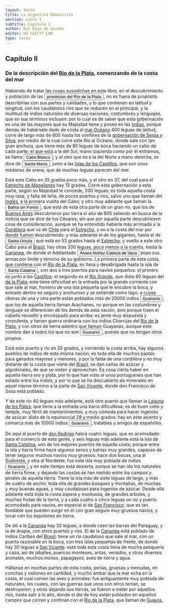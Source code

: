 ```yaml
---
layout: texto
title: La Argentina Manuscrita
section: Libro I
subtitle: Capítulo 2
author: Rui Díaz de Guzmán
editor: HD CAICYT LAB
type: texto
---
```


## Capítulo II

### De la descripción del <a href="https://recogito.pelagios.org/document/wzqxhk0h3vpikm/part/1/edit#7be163c3-bf83-4692-84ec-97a94d3b527b" target="_blank">Río de la Plata</a>, comenzando de la costa del mar

Habiendo de tratar las cosas susodichas en este libro, en el descubrimiento y población de las <a href="https://recogito.pelagios.org/document/wzqxhk0h3vpikm/part/1/edit#recogito-7bf631e9-d5e6-478c-b6a3-b03818b7928e" target="_blank"><button class="balloon" data-balloon-pos="up" data-balloon-length="large" data-balloon="virreyalty,spanish colony">provincias del Río de la Plata</button></a>, no es fuera de propósito describirlas con sus partes y calidades, y lo que contienen en latitud y longitud, con los caudalosos ríos que se reducen en el principal, y la multitud de indios naturales de diversas naciones, costumbres y lenguajes, que en sus términos incluyen: por lo cual es de saber que esta gobernación es una de las mayores que su Majestad tiene y posee en las <a href="https://recogito.pelagios.org/document/wzqxhk0h3vpikm/part/1/edit#644dc029-1624-42a6-a68a-a585880de247" target="_blank">Indias</a>, porque demás de habérsele dado de costa al <a href="https://recogito.pelagios.org/document/wzqxhk0h3vpikm/part/1/edit#bb94b632-a38b-4cfa-9d51-d1bf36ad09b8" target="_blank">mar Océano</a> 400 leguas de latitud, corre de largo más de 800 hasta los confines de la <a href="https://recogito.pelagios.org/document/wzqxhk0h3vpikm/part/1/edit#48b8097a-a4fd-488a-933d-3aa04ff85482" target="_blank">gobernación de Serpa y Silva</a>; por medio de la cual corre este Río al Océano, donde sale con tan gran anchura, que tiene más de 85 leguas de boca haciendo un cabo de cada parte: el que está a la del Sur, mano izquierda como por él entramos, se llama <a href="https://recogito.pelagios.org/document/wzqxhk0h3vpikm/part/1/edit#recogito-42782211-e0de-4f28-b74f-17f709889fcd" target="_blank"><button class="balloon" data-balloon-pos="up" data-balloon-length="large" data-balloon="Cape">Cabo Blanco</button></a>; y el otro que es a la del Norte a mano derecha, se dice de <a href="https://recogito.pelagios.org/document/wzqxhk0h3vpikm/part/1/edit#recogito-75b2831f-1047-4a01-bbe5-0291a7ed0fca" target="_blank"><button class="balloon" data-balloon-pos="up" data-balloon-length="large" data-balloon="Point">Santa María</button></a>, junto a las <a href="https://recogito.pelagios.org/document/wzqxhk0h3vpikm/part/1/edit#e9b7654d-2980-4ecd-a533-0186f1f4d69a" target="_blank">Islas de los Castillos</a>, que son unos médanos de arena, que de muchas leguas parecen del mar. 

Está este Cabo en 35 grados poco más, y el otro en 37, del cual para el <a href="https://recogito.pelagios.org/document/wzqxhk0h3vpikm/part/1/edit#24efc0f6-b398-4664-b00e-b6669839a039" target="_blank">Estrecho de Magallanes</a> hay 13 grados. Corre esta gobernación a esta parte, según su Majestad le concede, 200 leguas; es toda aquella costa muy rasa, y falta de leña, de pocos puertos y ríos, salvo uno que llaman del <a href="https://recogito.pelagios.org/document/wzqxhk0h3vpikm/part/1/edit#14a61401-ffc2-4547-a103-ac643782e058" target="_blank">Inglés,</a> a la primera vuelta del Cabo; y otro muy adelante que llaman la <a href="https://recogito.pelagios.org/document/wzqxhk0h3vpikm/part/1/edit#recogito-7ebeeabb-b45d-4c01-8ae4-541469a06495" target="_blank"><button class="balloon" data-balloon-pos="up" data-balloon-length="large" data-balloon="Peninsula">Bahía sin Fondo</button></a>, que está de esta otra parte de un gran río, que los de <a href="https://recogito.pelagios.org/document/wzqxhk0h3vpikm/part/1/edit#6608d3d9-c67a-4fd5-863e-997822f5281d" target="_blank">Buenos Aires</a> descubrieron por tierra el año de 605 saliendo en busca de la noticia que se dice de los <rs xml:id="recogito-d0e3374c-0048-4373-a3f3-f832845d6178" type="event">Césares</rs>; sin que por aquella parte descubriesen cosa de consideración, aunque se ha entendido haberla más arrimada a la <a href="https://recogito.pelagios.org/document/wzqxhk0h3vpikm/part/1/edit#784574f2-e98a-4dbb-a097-94603e6dd5e5" target="_blank">Cordillera</a> que va de <a href="https://recogito.pelagios.org/document/wzqxhk0h3vpikm/part/1/edit#3fb55569-3c3b-4969-ae14-f87e60d7155a" target="_blank">Chile</a> para el <a href="https://recogito.pelagios.org/document/wzqxhk0h3vpikm/part/1/edit#fe4ebac0-8329-4c8a-ab5e-099a541c7289" target="_blank">Estrecho</a>, y no a la costa del mar por donde fueron descubriendo: y más adelante el de los gigantes, hasta el de <a href="https://recogito.pelagios.org/document/wzqxhk0h3vpikm/part/1/edit#recogito-8703c61c-2017-4ff4-91dc-40c8d965d418" target="_blank"><button class="balloon" data-balloon-pos="up" data-balloon-length="large" data-balloon="Cape">Santa Úrsula</button></a> que está en 53 grados hasta el <a href="https://recogito.pelagios.org/document/wzqxhk0h3vpikm/part/1/edit#e72d0978-c9e0-4622-a99f-7415f2daabbd" target="_blank">Estrecho</a>; y vuelto a este otro Cabo para el <a href="https://recogito.pelagios.org/document/wzqxhk0h3vpikm/part/1/edit#b1fbf665-8b12-417f-9427-ce488fc28c5a" target="_blank">Brasil</a>, hay otras 200 leguas, poco menos a la cuenta, hasta la <a href="https://recogito.pelagios.org/document/wzqxhk0h3vpikm/part/1/edit#8f0e49a7-69c4-4d0e-a170-301a015e43d2" target="_blank">Cananea</a>, de donde el Adelantado <button class="balloon" data-balloon-pos="up" data-balloon-length="large" data-balloon="Adelantado,conquistador,explorador">Álvaro Núñez Cabeza de Vaca</button> puso sus armas por límite y término de su gobierno. La primera parte de esta costa, que contiene con el <a href="https://recogito.pelagios.org/document/wzqxhk0h3vpikm/part/1/edit#7232dabc-c9da-496f-a593-65a9a052a594" target="_blank">Río de la Plata</a>, es llana y desabrigada hasta la isla de <a href="https://recogito.pelagios.org/document/wzqxhk0h3vpikm/part/1/edit#recogito-ad7d991d-54d1-46d1-9fd7-8f2221a8ee69" target="_blank"><button class="balloon" data-balloon-pos="up" data-balloon-length="large" data-balloon="Island">Santa Catalina</button></a>, con dos o tres puertos para navíos pequeños: el primero es junto a los <a href="https://recogito.pelagios.org/document/wzqxhk0h3vpikm/part/1/edit#f0784c3a-eb02-4db8-89b0-ccbeb23add64" target="_blank">Castillos</a>: el segundo es el <a href="https://recogito.pelagios.org/document/wzqxhk0h3vpikm/part/1/edit#f2bcfb0d-6f3c-4c27-9e56-4b3888b88656" target="_blank">Río Grande</a>, que dista 60 leguas del <a href="https://recogito.pelagios.org/document/wzqxhk0h3vpikm/part/1/edit#588444d3-6bea-41bd-8f45-d13c2e3c3cdd" target="_blank">de la Plata</a>; este tiene dificultad en la entrada por la grande corriente con que sale al mar, frontero de una isla pequeña que le encubre la boca, y entrado dentro es seguro y anchuroso y se extiende como lago; a cuyas riberas de una y otra parte están poblados más de 20000 indios <button class="balloon" data-balloon-pos="up" data-balloon-length="large" data-balloon="Aborigine,Native people">Guaranís</button>, que los de aquella tierra llaman Arachanes, no porque en las costumbres y lenguaje se diferencien de los demás de esta nación, sino porque traen el cabello revuelto y encrespado para arriba: es jente muy dispuesta y corpulenta, y tienen guerra ordinaria con los indios Charrúas del <a href="https://recogito.pelagios.org/document/wzqxhk0h3vpikm/part/1/edit#d67fb222-84cf-4855-8bc7-5e6ac5bd8ac8" target="_blank">Río de la Plata</a>, y con otros de tierra adentro que llaman Guayanás, aunque este nombre dan a todos los que no son <button class="balloon" data-balloon-pos="up" data-balloon-length="large" data-balloon="Aborigine,Native people">Guaranís</button>, puesto que no tengan otros propios. 

Está este puerto y río en 32 grados, y corriendo la costa arriba, hay algunos pueblos de indios de esta misma nación; es toda ella de muchos pastos para ganados mayores y menores, y por la falda de una cordillera y no muy distante de la costa que viene del <a href="https://recogito.pelagios.org/document/wzqxhk0h3vpikm/part/1/edit#60a92ddf-9b90-41f3-9e7c-e8b396376e58" target="_blank">Brasil</a>, se dan cañas de azúcar y algodonales, de que se visten y aprovechan. Es cosa cierta haber en aquella tierra oro y plata, por lo que han visto al unos portugueses que han estado entre los indios, y por lo que se ha descubierto de minerales en aquel mismo término a la parte de <a href="https://recogito.pelagios.org/document/wzqxhk0h3vpikm/part/1/edit#7118a211-8ee7-4ac2-8d43-745c315064c0" target="_blank">San Vicente</a>, donde don Francisco de Sosa está poblado. 

Y de este río 40 leguas más adelante, está otro puerto que llaman la <a href="https://recogito.pelagios.org/document/wzqxhk0h3vpikm/part/1/edit#636be9f2-0295-4b81-890a-88735539dd03" target="_blank">Laguna de los Patos</a>, que tiene a la entrada una barra dificultosa; es de buen cielo y temple, muy fértil de mantenimientos, y muy cómoda para hacer ingenios de azúcar: dista de la equinoccial 28 y medio grados: hay en este asiento y comarca más de 10000 indios <button class="balloon" data-balloon-pos="up" data-balloon-length="large" data-balloon="Aborigine,Native people">Guaranís</button>, tratables y amigos de españoles. 

De aquí al puerto de <a href="https://recogito.pelagios.org/document/wzqxhk0h3vpikm/part/1/edit#7b040207-206e-4c8f-ba97-bc29b972c00d" target="_blank">don Rodrigo</a> habrá cuatro leguas, que es acomodado para el comercio de esta gente, y seis leguas más adelante está la isla de <a href="https://recogito.pelagios.org/document/wzqxhk0h3vpikm/part/1/edit#0ae0e99a-0fb8-430c-97f7-b4da524f6e26" target="_blank">Santa Catalina</a>, uno de los mejores puertos de aquella costa; porque entre la isla y tierra firme hace algunos senos y bahías muy grandes, capaces de tener seguros muchos navíos muy gruesos: hace dos bocas, una al Sudoeste, y otra al Nordeste; fue esta isla muy poblada de indios <button class="balloon" data-balloon-pos="up" data-balloon-length="large" data-balloon="Aborigine,Native people">Guaranís</button>, y en este tiempo está desierta, porque se han ido los naturales de tierra firme, y dejando las costas se han metido entre los campos y pinales de aquella tierra. Tiene la isla más de siete leguas de largo, y más de cuatro de ancho; toda ella de grandes bosques y montañas, de muchas y muy buenas aguas, y muy caudalosas para ingenios de azúcar. Desde allá adelante está toda la costa áspera y montuosa, de grandes árboles, y muchas frutas de la tierra, y a cada cuatro o cinco leguas un río y puerto acomodado para navíos, en especial el de <a href="https://recogito.pelagios.org/document/wzqxhk0h3vpikm/part/1/edit#3d6ad49f-c488-4986-8dad-7c5a1f1483a8" target="_blank">San Francisco</a>, que es tan fondable que pueden surgir en él con gran seguro muy gruesos navíos, y tocar con los espolones en tierra. 

De allí a la <a href="https://recogito.pelagios.org/document/wzqxhk0h3vpikm/part/1/edit#b21e63ba-a4b7-4d6f-ba1a-165164ad9aeb" target="_blank">Cananea</a> hay 32 leguas, a donde caen las barras del Paraguay, y la de Arapia, con otros puertos y ríos. El de la <a href="https://recogito.pelagios.org/document/wzqxhk0h3vpikm/part/1/edit#7517f3c3-cc2e-42e4-b901-ba571ebded34" target="_blank">Cananea</a> está poblado de indios Caribes del <a href="https://recogito.pelagios.org/document/wzqxhk0h3vpikm/part/1/edit#73c2755e-321a-4e92-b524-d2d1632228ae" target="_blank">Brasil</a>; tiene un río caudaloso que sale al mar, con un puerto razonable en la boca, con tres islas pequeñas de frente, de donde hay 30 leguas a <a href="https://recogito.pelagios.org/document/wzqxhk0h3vpikm/part/1/edit#8e635aab-04ca-4d1e-b65c-69106a5f18e5" target="_blank">San Vicente</a>: está toda esta costa llena de mucha pesquería y caza, así de jabalíes, puercos monteses, antas, venados, y otros diversos animales, muchos monos, papagayos, aves de tierra y agua. 

Hállanse en muchas partes de esta costa, perlas, gruesas y menudas, en conchas y ostiones en cantidad, y mucho ámbar que la mar echa en la costa, el cual comen las aves y animales: fue antiguamente muy poblada de naturales, los cuales, con las guerras que unos con otros tenían, se destruyeron; y otros dejando sus tierras, se fueron a meter por aquellos ríos, hasta salir a lo alto, donde el día de hoy están poblados en aquellos campos que corren y confinan con el <a href="https://recogito.pelagios.org/document/wzqxhk0h3vpikm/part/1/edit#011b5845-ad36-4579-8966-0420faac569e" target="_blank">Río de la Plata</a>, que llaman de <a href="https://recogito.pelagios.org/document/wzqxhk0h3vpikm/part/1/edit#2629b6cf-5ed6-4963-a0d2-18aa43d1cc0d" target="_blank">Guayra.</a>